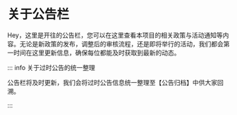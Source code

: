 # 关于公告栏

Hey，这里是开往的公告栏，您可以在这里查看本项目的相关政策与活动通知等内容。无论是新政策的发布，调整后的审核流程，还是即将举行的活动，我们都会第一时间在这里更新信息，确保每位都能及时获取到最新的动态。

::: info 关于过时公告的统一整理

公告栏将及时更新，我们会将过时公告信息统一整理至【公告归档】中供大家回溯。

:::
